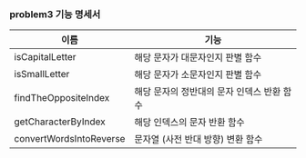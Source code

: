 ### problem3 기능 명세서

| 이름 | 기능 | 
| --- | --- | 
| isCapitalLetter | 해당 문자가 대문자인지 판별 함수 |
| isSmallLetter | 해당 문자가 소문자인지 판별 함수 |
| findTheOppositeIndex | 해당 문자의 정반대의 문자 인덱스 반환 함수 |
| getCharacterByIndex | 해당 인덱스의 문자 반환 함수 |
| convertWordsIntoReverse | 문자열 (사전 반대 방향) 변환 함수 |
